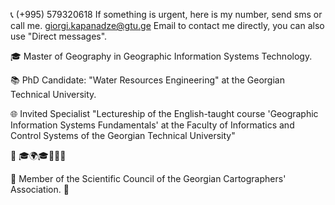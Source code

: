 

 
📞 (+995) 579320618
If something is urgent, here is my number, send sms or call me.
giorgi.kapanadze@gtu.ge Email to contact me directly, you can also use "Direct messages".

🎓 Master of Geography in Geographic Information Systems Technology.

📚 PhD Candidate: "Water Resources Engineering" at the Georgian Technical University.


🌐 Invited Specialist "Lectureship of the English-taught course 'Geographic Information Systems Fundamentals' at the Faculty of Informatics and Control Systems of the Georgian Technical University"

📘 🎓🌍🎓🏫👨‍🏫
 

🌟 Member of the Scientific Council of the Georgian Cartographers' Association. 🌟